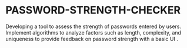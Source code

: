 # PASSWORD-STRENGTH-CHECKER
Developing a tool to assess the strength of passwords entered by users. Implement algorithms to analyze factors such as length, complexity, and uniqueness to provide feedback on password strength with a basic UI .

